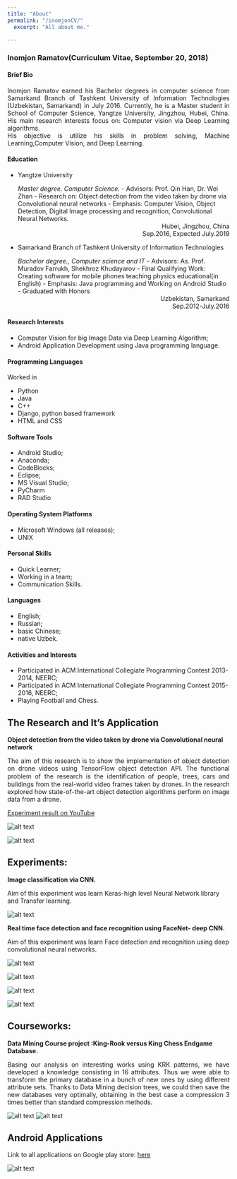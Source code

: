 ```yaml
---
title: "About"
permalink: "/inomjonCV/"
  excerpt: "All about me."

---
```



### Inomjon Ramatov(Curriculum Vitae, September 20, 2018)

#### Brief Bio <br>

 <p style="text-align: justify">Inomjon Ramatov earned his Bachelor degrees in computer science from Samarkand Branch of Tashkent University of Information Technologies (Uzbekistan, Samarkand) in July 2016. Currently, he is a Master student in School of Computer Science, Yangtze University, Jingzhou, Hubei, China. His main research interests focus on: Computer vision via Deep Learning algorithms.<br>
 His objective is utilize his skills in problem solving, Machine Learning,Computer Vision, and Deep Learning. </p>


#### Education
* <p style="text-align: left">Yangtze University  </p>
   <i>Master degree. Computer Science. </i>
   - Advisors: Prof. Qin Han, Dr. Wei Zhan
   -  Research on: Object detection from the video taken by drone via Convolutional neural networks
   - Emphasis: Computer Vision, Object Detection, Digital Image processing and recognition, Convolutional Neural Networks.

  <div style="text-align: right">
  Hubei, Jingzhou, China
  <br> Sep.2016, Expected July.2019
  </div>

*  <p style="text-align: left">Samarkand Branch of Tashkent University of Information Technologies </p>
     <i>Bachelor degree., Computer science and IT </i>
     - Advisors: As. Prof. Muradov Farrukh, Shekhroz Khudayarov
     -  Final Qualifying Work: Creating software for mobile phones teaching physics educational(in English)
     - Emphasis: Java programming and Working on Android Studio
     - Graduated with Honors
     <div style="text-align: right"> Uzbekistan, Samarkand </div>
     <div style="text-align: right"> Sep.2012-July.2016 </div>


#### Research Interests
* Computer Vision for big Image Data via Deep Learning Algorithm;
* Android Application Development using Java programming language.

#### Programming Languages
Worked in
* Python
* Java
* C++
* Django, python based framework
* HTML and CSS

#### Software Tools
* Android Studio;
* Anaconda;
* CodeBlocks;
* Eclipse;
* MS Visual Studio;
* PyCharm
* RAD Studio

#### Operating System Platforms
* Microsoft Windows (all releases);
* UNIX

#### Personal Skills
* Quick Learner;
* Working in a team;
* Communication Skills.

#### Languages

* English;
* Russian;
* basic Chinese;
* native Uzbek.

#### Activities and Interests
* Participated in ACM International Collegiate Programming Contest 2013-2014, NEERC;
* Participated in ACM International Collegiate Programming Contest 2015-2016, NEERC;
* Playing Football and Chess.

## The Research and It’s Application
**Object detection from the video taken by drone via Convolutional neural network**

<div style="text-align:justify"> The aim of this research is to show the implementation of object detection on drone videos using TensorFlow object detection API. The functional problem of the research is the identiﬁcation of people, trees, cars and buildings from the real-world video frames taken by drones. In the research explored how state-of-the-art object detection algorithms perform on image data from a drone. </div>

[Experiment result on YouTube](https://www.youtube.com/watch?v=Ym5aURaypu0&feature=youtu.be "Object detection from the video taken by drone via Convolutional neural network")

![alt text](../images/experiment1.jpg "Experiment result")

![alt text](../images/experiment2.jpg "Experiment result")

## Experiments:
**Image classification via CNN.**

Aim of this experiment was learn Keras-high level Neural Network library and Transfer learning.

![alt text](../images/experiment3.jpg "Experiment result")

**Real time face detection and face recognition using FaceNet- deep CNN.**

Aim of this experiment was learn Face detection and recognition using deep convolutional neural networks.

![alt text](../images/experiment5.jpg "Experiment result")

![alt text](../images/experiment6.jpg "Experiment result")

![alt text](../images/experiment7.png "Experiment result")

![alt text](../images/experiment8.png "Experiment result")

## Courseworks:

**Data Mining Course project :King-Rook versus King Chess Endgame Database.**

 <div style="text-align:justify"> Basing our analysis on interesting works using KRK patterns, we have developed a knowledge consisting in 16 attributes. Thus we were able to transform the primary database in a bunch of new ones by using different attribute sets. Thanks to Data Mining decision trees, we could then save the new databases very optimally, obtaining in the best case a compression 3 times better than standard compression methods.</div>

 ![alt text](../images/experiment9.jpg "Experiment result")
 ![alt text](../images/experiment10.jpg "Experiment result")

## Android Applications

Link to all applications on Google play store: [here](https://play.google.com/store/apps/developer?id=Inomjon)

![alt text](../images/apps.jpg "Android applications")
